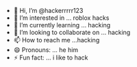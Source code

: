 - 👋 Hi, I’m @hackerrrrr123
- 👀 I’m interested in ... roblox hacks
- 🌱 I’m currently learning ... hacking
- 💞️ I’m looking to collaborate on ... hacking
- 📫 How to reach me ...hacking
- 😄 Pronouns: ... he him
- ⚡ Fun fact: ... i like to hack

<!---
hackerrrrr123/hackerrrrr123 is a ✨ special ✨ repository because its `README.md` (this file) appears on your GitHub profile.
You can click the Preview link to take a look at your changes.
--->
